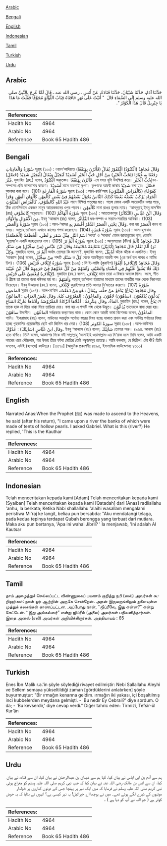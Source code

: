 [Arabic](#arabic)

[Bengali](#bengali)

[English](#english)

[Indonesian](#indonesian)

[Tamil](#tamil)

[Turkish](#turkish)

[Urdu](#urdu)

## Arabic


<div dir="rtl" lang="ar" style={{fontSize:'larger',backgroundColor:'#f8f9fa',padding:20}}>
حَدَّثَنَا آدَمُ، حَدَّثَنَا شَيْبَانُ، حَدَّثَنَا قَتَادَةُ، عَنْ أَنَسٍ ـ رضى الله عنه ـ قَالَ لَمَّا عُرِجَ بِالنَّبِيِّ صلى الله عليه وسلم إِلَى السَّمَاءِ قَالَ ‏ "‏ أَتَيْتُ عَلَى نَهَرٍ حَافَتَاهُ قِبَابُ اللُّؤْلُؤِ مُجَوَّفًا فَقُلْتُ مَا هَذَا يَا جِبْرِيلُ قَالَ هَذَا الْكَوْثَرُ ‏"‏‏.‏
</div>
<div style={{backgroundColor:'#f8f9fa',padding:20, marginBottom: 10}}><table> <thead> <tr> <th>References:</th> <th></th> </tr> </thead> <tbody><tr><td>Hadith No</td><td>4964</td></tr><tr><td>Arabic No</td><td>4964</td></tr><tr><td>Reference</td><td>Book 65 Hadith 486</td></tr></tbody></table></div>

## Bengali


<div dir="ltr" lang="bn" style={{fontSize:'larger',backgroundColor:'#f8f9fa',padding:20}}>
سُوْرَةُ وَالْعَادِيَاتِ সূরাহ (১০০) : ওয়াল‘আদিয়াত وَقَالَ مُجَاهِدٌ (الْكَنُوْدُ) الْكَفُوْرُ يُقَالُ (فَأَثَرْنَ بِهٰنَقْعًا) رَفَعْنَا بِهِ غُبَارًا (لِحُبِّ الْخَيْرِ) مِنْ أَجْلِ حُبِّ الْخَيْرِ لَشَدِيْدٌ لَبَخِيْلٌ وَيُقَالُ لِلْبَخِيْلِ شَدِيْدٌ (حُصِّلَ) مُيِّزَ. মুজাহিদ (রহ.) বলেন, الْكَنُوْدُ অকৃতজ্ঞ। فَأَثَرْنَ بِهٰنَقْعًا -সে সময় ধূলি উৎক্ষিপ্ত করে। لِحُبِّ الْخَيْرِধন-সম্পদের প্রতি ভালবাসার কারণে। لَشَدِيْدٌ মানে অবশ্যই কৃপণ। কৃপণকে আরবী ভাষায় شَدِيْدٌ বলা হয়। حُصِّلَ আলাদা করা হবে। (101) سُوْرَةُ الْقَارِعَةِ সূরাহ (১০১) : আল-ক্বারি‘আহ (كَالْفَرَاشِ الْمَبْثُوْثِ) كَغَوْغَاءِ الْجَرَادِ يَرْكَبُ بَعْضُهُ بَعْضًا كَذَلِكَ النَّاسُ يَجُوْلُ بَعْضُهُمْ فِيْ بَعْضٍ كَالْعِهْنِ كَأَلْوَانِ الْعِهْنِ وَقَرَأَ عَبْدُ اللهِ كَالصُّوْفِ. كَالْفَرَاشِ الْمَبْثُوْثِ মানে বিক্ষিপ্ত পতঙ্গের মত। পতঙ্গ যেমন একটি আরেকটির ওপর পড়ে, ঠিক তেমনিভাবে একজন মানুষ আরেকজনের ওপর পড়বে। كَالْعِهْنِ নানা রঙের তুলার ন্যায়। ‘আবদুল্লাহ্ ইবনু মাস‘ঊদ (রাঃ) كَالصُّوْفِ পড়েছেন। (102) سُوْرَةُ أَلْهَاكُمْ সূরাহ (১০২) : আততাকাসুর وَقَالَ ابْنُ عَبَّاسٍ (التَّكَاثُرُ) مِنَ الْأَمْوَالِ وَالأَوْلَادِ. ইবনু ‘আব্বাস (রাঃ) বলেন, التَّكَاثُرُ ধন-সম্পদ ও সন্তান-সন্ততির আধিক্য। (103) سُوْرَةُ وَالْعَصْرِ সূরাহ (১০৩) : আল-‘আসর وَقَالَ يَحْيَى الْعَصْرُ الدَّهْرُ أَقْسَمَ بِهِ. বলা হয় الْعَصْرُ কাল বা সময়। আল্লাহ্ তা‘আলা এখানে কালের শপথ করেছেন। (104) سُوْرَةُ هُمَزَةٍ সূরাহ (১০৪) : আল-হুমাযাহ (الْحُطَمَةُ) اسْمُ النَّارِ مِثْلُ سَقَرَ وَ لَظَى. الْحُطَمَةُ ‘লাযা’ ও ‘সাকার’ যেমন জাহান্নামের নাম, তেমনি ‘হুতামা’ও একটি জাহান্নামের নাম। (105) سُوْرَةُ أَلَمْ تَرَ সূরাহ (১০৫) : আলামতারা (ফীল) قَالَ مُجَاهِدٌ (أَلَمْ تَرَ) أَلَمْ تَعْلَمْ قَالَ مُجَاهِدٌ (أَبَابِيْلَ) مُتَتَابِعَةً مُجْتَمِعَةً وَقَالَ ابْنُ عَبَّاسٍ (مِنْ سِجِّيْلٍ) هِيَ سَنْكِ وَكِلْ. মুজাহিদ বলেন, أَلَمْ تَرَ অর্থাৎ তোমরা কি জাননা?, মুজাহিদ বলেন, أَبَابِيْلَ ঝাঁকে ঝাঁকে ও একত্রিত। ইবনু ‘আব্বাস (রাঃ) বলেন, مِنْ سِجِّيْلٍ শব্দটি سَنْكِ ও كِلْ থেকে আরবীকৃত আরবী শব্দ (এর অর্থ হল পাথর ও মাটির ঢিল)। (106) سُوْرَةُ لِإِيْلَافِ قُرَيْشٍ সূরাহ (১০৬) : লি ই-লাফি (কুরাইশ) وَقَالَ مُجَاهِدٌ (لِإِيْلَافِ) أَلِفُوْا ذَلِكَ فَلَا يَشُقُّ عَلَيْهِمْ فِي الشِّتَاءِ وَالصَّيْفِ وَآمَنَهُمْ مِنْ كُلِّ عَدُوِّهِمْ فِيْ حَرَمِهِمْ قَالَ ابْنُ عُيَيْنَةَ (لِإِيْلَافِ) لِنِعْمَتِيْ عَلَى قُرَيْشٍ. মুজাহিদ (রহ.) বলেন, لِإِيْلَافِ মানে তারা এ বিষয়ে অভ্যস্ত ছিল। ফলে, শীত ও গ্রীষ্মে তা তাদের জন্য কষ্টকর হয় না। وَاٰمَنَهُمْ আল্লাহ্ তা‘আলা হারামের মাধ্যমে তাদের যাবতীয় শত্রু থেকে নিরাপত্তা দিয়েছেন। ইবনু উআয়না (রহ.) বলেন, لِإِيْلَافِ কুরাইশদের প্রতি আমার নি‘মাতের কারণে। (107) سُوْرَةُ الماعون সূরাহ (১০৭) : আল-মা‘উন وقال مُجَاهِدٌ (يَدُعٌ) يَدْفَعُ عنْ حقٍّه، ويُقالُ : هُوَ مِنْ دَعَعْتُ، يُدَعُّوْنَ يُدْفَعُوْنَ. (ساهُوْنَ) لاهُوْنَ. والماعُوْنُ : المَعْرُوْف كلهُ. وقال بَعْضُ العَرَابِ : الماعُوْنُ الماءُ، وقال عِكْرِمَةُ : أعْلَاها الزّّكاةُ المَفْرُوْضَةُ وأدْناها عارِيَّةُ المَتاعِ. মুজাহিদ (রহ.) বলেন, يَدُعٌ সে তাকে হাক না দিয়ে ধাক্কা দিয়ে তাড়িয়ে দেয়। বলা হয় এ শব্দটি শব্দ থেকে উদ্ভূত। يُدَعُّوْنَ তাদেরকে বাধা দেয়া হয়। ساهُوْنَ উদাসীন। الماعُوْن সর্বপ্রকার কল্যাণকর কাজ। কোন কোন আরবী ভাষা বিশেষজ্ঞ বলেন, الماعُوْنُ পানি। ‘ইকরামাহ (রাঃ) বলেন, মাউনের অন্তর্ভুক্ত সর্বোচ্চ স্তরের বিষয় হচ্ছে যাকাত প্রদান করা এবং সর্বনিম্ন পর্যায়ের বিষয় হচ্ছে গৃহস্তালির প্রয়োজনীয় ছোট খাট জিনিস ধার দেয়া। (108) سورَةُ الكوثر সূরাহ (১০৮) : আল-কাউসার وقال ابنُ عَبَّاسٍ (شانِئَكَ) : عَدّوَّكَ. ইবনু ‘আব্বাস (রাঃ) বলেন, شانِئَكَ তোমার শত্রু। ৪৯৬৪. আনাস (রাঃ) হতে বর্ণিত। তিনি বলেন, আকাশের দিকে নবী সাল্লাল্লাহু ‘আলাইহি ওয়াসাল্লাম-এর মি‘রাজ হলে তিনি বলেন, আমি একটি নহরের ধারে পৌঁছলাম, যার উভয় তীরে ফাঁপা মোতির তৈরি গম্বুজসমূহ রয়েছে। আমি বললাম, হে জিব্রীল! এটা কী? তিনি বললেন, এটাই (হাওযে) কাউছার। [৩৫৭০] (আধুনিক প্রকাশনীঃ ৪৫৯৫, ইসলামিক ফাউন্ডেশনঃ ৪৬০০)
</div>
<div style={{backgroundColor:'#f8f9fa',padding:20, marginBottom: 10}}><table> <thead> <tr> <th>References:</th> <th></th> </tr> </thead> <tbody><tr><td>Hadith No</td><td>4964</td></tr><tr><td>Arabic No</td><td>4964</td></tr><tr><td>Reference</td><td>Book 65 Hadith 486</td></tr></tbody></table></div>

## English


<div dir="ltr" lang="en" style={{fontSize:'larger',backgroundColor:'#f8f9fa',padding:20}}>
Narrated Anas:When the Prophet (ﷺ) was made to ascend to the Heavens, he said (after his return), "I came upon a river the banks of which were made of tents of hollow pearls. I asked Gabriel. What is this (river?) He replied, 'This is the Kauthar
</div>
<div style={{backgroundColor:'#f8f9fa',padding:20, marginBottom: 10}}><table> <thead> <tr> <th>References:</th> <th></th> </tr> </thead> <tbody><tr><td>Hadith No</td><td>4964</td></tr><tr><td>Arabic No</td><td>4964</td></tr><tr><td>Reference</td><td>Book 65 Hadith 486</td></tr></tbody></table></div>

## Indonesian


<div dir="ltr" lang="id" style={{fontSize:'larger',backgroundColor:'#f8f9fa',padding:20}}>
Telah menceritakan kepada kami [Adam] Telah menceritakan kepada kami [Syaiban] Telah menceritakan kepada kami [Qatadah] dari [Anas] radliallahu 'anhu, Ia berkata; Ketika Nabi shallallahu 'alaihi wasallam mengalami peristiwa Mi'raj ke langit, beliau pun bersabda: "Aku mendatangi telaga, pada kedua tepinya terdapat Qubah berongga yang terbuat dari mutiara. Maka aku pun bertanya, 'Apa ini wahai Jibril? ' Ia menjawab, 'Ini adalah Al Kautsar
</div>
<div style={{backgroundColor:'#f8f9fa',padding:20, marginBottom: 10}}><table> <thead> <tr> <th>References:</th> <th></th> </tr> </thead> <tbody><tr><td>Hadith No</td><td>4964</td></tr><tr><td>Arabic No</td><td>4964</td></tr><tr><td>Reference</td><td>Book 65 Hadith 486</td></tr></tbody></table></div>

## Tamil


<div dir="ltr" lang="ta" style={{fontSize:'larger',backgroundColor:'#f8f9fa',padding:20}}>
தாம் அழைத்துச் செல்லப்பட்ட விண்ணுலகப் பயணம் குறித்து நபி (ஸல்) அவர்கள் கூறினார்கள்: நான் ஓர் ஆற்றின் அருகே சென்றேன். அதன் இருமருங்கிலும் துளையுள்ள முத்துக் கலசங்கள் காணப்பட்டன. அப்போது நான், ‘‘ஜிப்ரீலே, இது என்ன?” என்று கேட்டேன். ‘‘இது அல்கவ்ஸர்” என்று ஜிப்ரீல் (அலை) அவர்கள் பதிலளித்தார்கள். இதை அனஸ் (ரலி) அவர்கள் அறிவிக்கிறார்கள். அத்தியாயம் : 65
</div>
<div style={{backgroundColor:'#f8f9fa',padding:20, marginBottom: 10}}><table> <thead> <tr> <th>References:</th> <th></th> </tr> </thead> <tbody><tr><td>Hadith No</td><td>4964</td></tr><tr><td>Arabic No</td><td>4964</td></tr><tr><td>Reference</td><td>Book 65 Hadith 486</td></tr></tbody></table></div>

## Turkish


<div dir="ltr" lang="tr" style={{fontSize:'larger',backgroundColor:'#f8f9fa',padding:20}}>
Enes İbn Malik r.a.'in şöyle söylediği rivayet edilmiştir: Nebi Sallallahu Aleyhi ve Sellem semaya yükseltildiği zaman [gördüklerini anlatırken] şöyle buyurmuştur: "Bir ırmağın kenarına geldim. ırmağın iki yakası, içi boşaltılmış inci kubbelerden meydana gelmişti. - 'Bu nedir Ey Cebrail?' diye sordum. O da; - 'Bu kevserdir,' diye cevap verdi." Diğer tahric eden: Tirmizî, Tefsir-ül Kur’ân
</div>
<div style={{backgroundColor:'#f8f9fa',padding:20, marginBottom: 10}}><table> <thead> <tr> <th>References:</th> <th></th> </tr> </thead> <tbody><tr><td>Hadith No</td><td>4964</td></tr><tr><td>Arabic No</td><td>4964</td></tr><tr><td>Reference</td><td>Book 65 Hadith 486</td></tr></tbody></table></div>

## Urdu


<div dir="rtl" lang="ur" style={{fontSize:'larger',backgroundColor:'#f8f9fa',padding:20}}>
ہم سے آدم بن ابی ایاس نے بیان کیا، کہا ہم سے شیبان بن عبدالرحمٰن نے بیان کیا، ان سے قتادہ نے بیان کیا، ان سے انس بن مالک رضی اللہ عنہ نے بیان کیا کہ جب نبی کریم صلی اللہ علیہ وسلم کو معراج ہوئی نبی کریم صلی اللہ علیہ وسلم نے فرمایا کہ میں ایک نہر پر پہنچا جس کے دونوں کناروں پر خولدار موتیوں کے ڈیرے لگے ہوئے تھے۔ میں نے پوچھا اے جبرائیل! یہ نہر کیسی ہے؟ انہوں نے بتایا کہ یہ حوض کوثر ہے ( جو اللہ نے آپ کو دیا ہے ) ۔
</div>
<div style={{backgroundColor:'#f8f9fa',padding:20, marginBottom: 10}}><table> <thead> <tr> <th>References:</th> <th></th> </tr> </thead> <tbody><tr><td>Hadith No</td><td>4964</td></tr><tr><td>Arabic No</td><td>4964</td></tr><tr><td>Reference</td><td>Book 65 Hadith 486</td></tr></tbody></table></div>